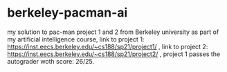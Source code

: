 # berkeley-pacman-ai
my solution to pac-man project 1 and 2 from Berkeley university as part of my artificial intelligence course,
link to project 1: https://inst.eecs.berkeley.edu/~cs188/sp21/project1/ ,
link to project 2: https://inst.eecs.berkeley.edu/~cs188/sp21/project2/ ,
project 1 passes the autograder woth score: 26/25. 
